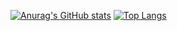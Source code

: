 [![Anurag's GitHub stats](https://github-readme-stats.vercel.app/api?username=hcpassos)](https://github.com/anuraghazra/github-readme-stats)
[![Top Langs](https://github-readme-stats.vercel.app/api/top-langs/?username=hcpassos&hide=jupyter%20notebook)](https://github.com/anuraghazra/github-readme-stats)